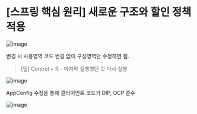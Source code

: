 # [스프링 핵심 원리] 새로운 구조와 할인 정책 적용

![image](https://user-images.githubusercontent.com/37948906/141606178-1eb1dd30-406f-4e08-a35a-cc673bf9e587.png)

변경 시 사용영역 코드 변경 없이 구성영역만 수정하면 됨.

> [팁] Control + R - 마지막 실행했던 것 다시 실행

![image](https://user-images.githubusercontent.com/37948906/141606280-c9180bfd-7662-4377-933f-f89806aaebd5.png)

AppConfig 수정을 통해 클라이언트 코드가 DIP, OCP 준수

![image](https://user-images.githubusercontent.com/37948906/141606296-3aa096a6-4be1-461e-96c2-79ecdeaf3eed.png)
